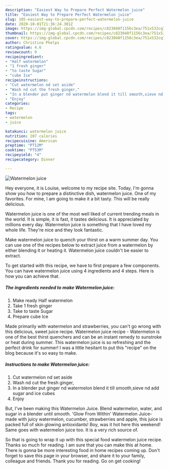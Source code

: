 ```yaml
---
description: "Easiest Way to Prepare Perfect Watermelon juice"
title: "Easiest Way to Prepare Perfect Watermelon juice"
slug: 105-easiest-way-to-prepare-perfect-watermelon-juice
date: 2020-10-01T21:36:24.301Z
image: https://img-global.cpcdn.com/recipes/c823048f1156c3ea/751x532cq70/watermelon-juice-recipe-main-photo.jpg
thumbnail: https://img-global.cpcdn.com/recipes/c823048f1156c3ea/751x532cq70/watermelon-juice-recipe-main-photo.jpg
cover: https://img-global.cpcdn.com/recipes/c823048f1156c3ea/751x532cq70/watermelon-juice-recipe-main-photo.jpg
author: Christina Phelps
ratingvalue: 4.6
reviewcount: 9
recipeingredient:
- "Half watermelon"
- "1 fresh ginger"
- "to taste Sugar"
- "cube Ice"
recipeinstructions:
- "Cut watermelon nd set aside"
- "Wash nd cut the fresh ginger,"
- "In a blender put ginger nd watermelon blend it till smooth,sieve nd add sugar and ice cubes"
- "Enjoy"
categories:
- Recipe
tags:
- watermelon
- juice

katakunci: watermelon juice 
nutrition: 207 calories
recipecuisine: American
preptime: "PT12M"
cooktime: "PT53M"
recipeyield: "4"
recipecategory: Dinner

---
```



![Watermelon juice](https://img-global.cpcdn.com/recipes/c823048f1156c3ea/751x532cq70/watermelon-juice-recipe-main-photo.jpg)

Hey everyone, it is Louise, welcome to my recipe site. Today, I'm gonna show you how to prepare a distinctive dish, watermelon juice. One of my favorites. For mine, I am going to make it a bit tasty. This will be really delicious.

Watermelon juice is one of the most well liked of current trending meals in the world. It is simple, it is fast, it tastes delicious. It is appreciated by millions every day. Watermelon juice is something that I have loved my whole life. They're nice and they look fantastic.

Make watermelon juice to quench your thirst on a warm summer day. You can use one of the recipes below to extract juice from a watermelon by either blending it or heating it. Watermelon juice couldn&#39;t be easier to extract.


To get started with this recipe, we have to first prepare a few components. You can have watermelon juice using 4 ingredients and 4 steps. Here is how you can achieve that.

<!--inarticleads1-->

##### The ingredients needed to make Watermelon juice:

1. Make ready Half watermelon
1. Take 1 fresh ginger
1. Take to taste Sugar
1. Prepare cube Ice


Made primarily with watermelon and strawberries, you can&#39;t go wrong with this delicious, sweet juice recipe. Watermelon juice recipe - Watermelon is one of the best thirst quenchers and can be an instant remedy to sunstroke or heat during summer. This watermelon juice is so refreshing and the perfect drink for summer! I was a little hesitant to put this &#34;recipe&#34; on the blog because it&#39;s so easy to make. 

<!--inarticleads2-->

##### Instructions to make Watermelon juice:

1. Cut watermelon nd set aside
1. Wash nd cut the fresh ginger,
1. In a blender put ginger nd watermelon blend it till smooth,sieve nd add sugar and ice cubes
1. Enjoy


But, I&#39;ve been making this Watermelon Juice. Blend watermelon, water, and sugar in a blender until smooth. &#39;Glow From Within&#39; Watermelon Juice- made with juicy watermelon, cucumber, strawberries and apple, this juice is packed full of skin glowing antioxidants! Boy, was it hot here this weekend! Same goes with watermelon juice too. It is a very rich source of. 

So that is going to wrap it up with this special food watermelon juice recipe. Thanks so much for reading. I am sure that you can make this at home. There is gonna be more interesting food in home recipes coming up. Don't forget to save this page in your browser, and share it to your family, colleague and friends. Thank you for reading. Go on get cooking!
